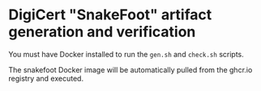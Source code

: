 # DigiCert "SnakeFoot" artifact generation and verification

You must have Docker installed to run the `gen.sh` and `check.sh` scripts.

The snakefoot Docker image will be automatically pulled from the ghcr.io registry and executed.
